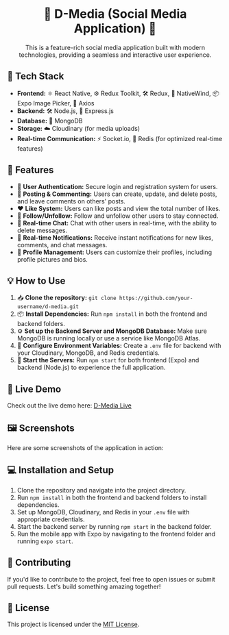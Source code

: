 <h1 align="center">🎉 D-Media (Social Media Application) 🎉</h1>

<p align="center">This is a feature-rich social media application built with modern technologies, providing a seamless and interactive user experience.</p>

<h2>🚀 Tech Stack</h2>
<ul>
  <li><strong>Frontend:</strong> ⚛️ React Native, ⚙️ Redux Toolkit, 🛠️ Redux, 💅 NativeWind, 📦 Expo Image Picker, 🔗 Axios</li>
  <li><strong>Backend:</strong> 🛠️ Node.js, 🚀 Express.js</li>
  <li><strong>Database:</strong> 💾 MongoDB</li>
  <li><strong>Storage:</strong> ☁️ Cloudinary (for media uploads)</li>
  <li><strong>Real-time Communication:</strong> ⚡ Socket.io, 🔄 Redis (for optimized real-time features)</li>
</ul>

<h2>🌟 Features</h2>
<ul>
  <li>🔐 <strong>User Authentication:</strong> Secure login and registration system for users.</li>
  <li>📝 <strong>Posting & Commenting:</strong> Users can create, update, and delete posts, and leave comments on others' posts.</li>
  <li>❤️ <strong>Like System:</strong> Users can like posts and view the total number of likes.</li>
  <li>🔄 <strong>Follow/Unfollow:</strong> Follow and unfollow other users to stay connected.</li>
  <li>💬 <strong>Real-time Chat:</strong> Chat with other users in real-time, with the ability to delete messages.</li>
  <li>🔔 <strong>Real-time Notifications:</strong> Receive instant notifications for new likes, comments, and chat messages.</li>
  <li>👤 <strong>Profile Management:</strong> Users can customize their profiles, including profile pictures and bios.</li>
</ul>

<h2>💡 How to Use</h2>
<ol>
  <li>📥 <strong>Clone the repository:</strong> <code>git clone https://github.com/your-username/d-media.git</code></li>
  <li>📦 <strong>Install Dependencies:</strong> Run <code>npm install</code> in both the frontend and backend folders.</li>
  <li>⚙️ <strong>Set up the Backend Server and MongoDB Database:</strong> Make sure MongoDB is running locally or use a service like MongoDB Atlas.</li>
  <li>🔧 <strong>Configure Environment Variables:</strong> Create a <code>.env</code> file for backend with your Cloudinary, MongoDB, and Redis credentials.</li>
  <li>🚀 <strong>Start the Servers:</strong> Run <code>npm start</code> for both frontend (Expo) and backend (Node.js) to experience the full application.</li>
</ol>

<h2>🔗 Live Demo</h2>
<p>Check out the live demo here: <a href="https://social-media-webapp-bay.vercel.app">D-Media Live</a></p>

<h2>🖼️ Screenshots</h2>
<p>Here are some screenshots of the application in action:</p>


<h2>💻 Installation and Setup</h2>
<ol>
  <li>Clone the repository and navigate into the project directory.</li>
  <li>Run <code>npm install</code> in both the frontend and backend folders to install dependencies.</li>
  <li>Set up MongoDB, Cloudinary, and Redis in your <code>.env</code> file with appropriate credentials.</li>
  <li>Start the backend server by running <code>npm start</code> in the backend folder.</li>
  <li>Run the mobile app with Expo by navigating to the frontend folder and running <code>expo start</code>.</li>
</ol>

<h2>🤝 Contributing</h2>
<p>If you'd like to contribute to the project, feel free to open issues or submit pull requests. Let's build something amazing together!</p>

<h2>📜 License</h2>
<p>This project is licensed under the <a href="https://opensource.org/licenses/MIT">MIT License</a>.</p>

